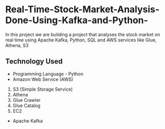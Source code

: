 # Real-Time-Stock-Market-Analysis-Done-Using-Kafka-and-Python-
 In this project we are building a project that analyses the stock market on real time using Apache Kafka, Python, SQL and AWS services like Glue, Athena, S3
 ## Technology Used
- Programming Language - Python
- Amazon Web Service (AWS)
1. S3 (Simple Storage Service)
2. Athena
3. Glue Crawler
4. Glue Catalog
5. EC2
- Apache Kafka
